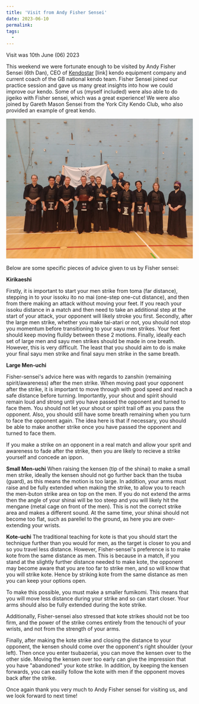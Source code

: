 ```yaml
---
title: 'Visit from Andy Fisher Sensei'
date: 2023-06-10
permalink: 
tags:
  - 
---
```

Visit was 10th June (06) 2023

This weekend we were fortunate enough to be visited by Andy Fisher Sensei (6th Dan), CEO of [Kendostar](https://kendostar.com/) [link] kendo equipment company and current coach of the GB national kendo team. Fisher Sensei joined our practice session and gave us many great insights into how we could improve our kendo. Some of us (myself included) were also able to do jigeiko with Fisher sensei, which was a great experience! We were also joined by Gareth Mason Sensei from the York City Kendo Club, who also provided an example of great kendo.

![Group Photo](../files/AndyFisherVisit2023.jpg)

Below are some specific pieces of advice given to us by Fisher sensei:

**Kirikaeshi**

Firstly, it is important to start your men strike from toma (far distance), stepping in to your issoku ito no mai (one-step one-cut distance), and then from there making an attack without moving your feet. If you reach your issoku distance in a match and then need to take an additional step at the start of your attack, your opponent will likely stroke you first.
Secondly, after the large men strike, whether you make tai-atari or not, you should not stop you momentum before transitioning to your sayu men strikes. Your feet should keep moving fluildy between these 2 motions.
Finally, ideally each set of large men and sayu men strikes should be made in one breath. However, this is very difficult. The least that you should aim to do is make your final sayu men strike and final sayu men strike in the same breath.

**Large Men-uchi**

Fisher-sensei's advice here was with regards to zanshin (remaining spirit/awareness) after the men strike. When moving past your opponent after the strike, it is important to move through with good speed and reach a safe distance before turning. Importantly, your shout and spirit should remain loud and strong until you have passed the opponent and turned to face them. You should not let your shout or spirit trail off as you pass the opponent. Also, you should still have some breath remaining when you turn to face the opponent again. The idea here is that if necessary, you should be able to make another strike once you have passed the opponent and turned to face them.

If you make a strike on an opponent in a real match and allow your sprit and awareness to fade after the strike, then you are likely to recieve a strike yourself and concede an ippon.

**Small Men-uchi**
When raising the kensen (tip of the shinai) to make a small men strike, ideally the kensen should not go further back than the tsuba (guard), as this means the motion is too large. In addition, your arms must raise and be fully extended when making the strike, to allow you to reach the men-buton strike area on top on the men. If you do not extend the arms then the angle of your shinai will be too steep and you will likely hit the mengane (metal cage on front of the men). This is not the correct strike area and makes a different sound. At the same time, your shinai should not become too flat, such as parellel to the ground, as here you are over-extending your wrists.

**Kote-uchi**
The traditional teaching for kote is that you should start the technique further than you would for men, as the target is closer to you and so you travel less distance. However, Fisher-sensei's preference is to make kote from the same distance as men. This is because in a match, if you stand at the slightly further distance needed to make kote, the opponent may become aware that you are too far to strike men, and so will know that you will strike kote. Hence by striking kote from the same distance as men you can keep your options open.

To make this possible, you must make a smaller fumikomi. This means that you will move less distance during your strike and so can start closer. Your arms should also be fully extended during the kote strike.

Additionally, Fisher-sensei also stressed that kote strikes should not be too firm, and the power of the strike comes entirely from the tenouchi of your wrists, and not from the strength of your arms.

Finally, after making the kote strike and closing the distance to your opponent, the kensen should come over the opponent's right shoulder (your left). Then once you enter tsubazeriai, you can move the kensen over to the other side. Moving the kensen over too early can give the impression that you have "abandoned" your kote strike. In addition, by keeping the kensen forwards, you can easilly follow the kote with men if the opponent moves back after the strike.


Once again thank you very much to Andy Fisher sensei for visiting us, and we look forward to next time!
